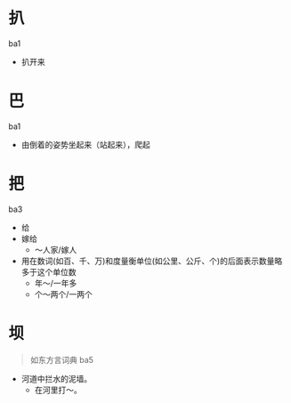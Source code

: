 # 扒
ba1
- 扒开来

# 巴
ba1
- 由倒着的姿势坐起来（站起来），爬起

# 把
ba3
- 给
- 嫁给
  - ～人家/嫁人
- 用在数词(如百、千、万)和度量衡单位(如公里、公斤、个)的后面表示数量略多于这个单位数
  - 年～/一年多
  - 个～两个/一两个

# 坝
> 如东方言词典
ba5
- 河道中拦水的泥墙。
  - 在河里打～。
